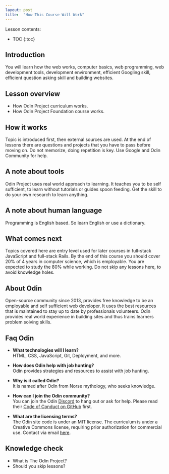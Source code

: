 ```yaml
---
layout: post
title:  "How This Course Will Work"
---
```


Lesson contents:

* TOC
{:toc}

## Introduction

You will learn how the web works, computer basics, web programming, web development tools, development environment, efficient Googling skill, efficient question asking skill and building websites.

## Lesson overview

- How Odin Project curriculum works.
- How Odin Project Foundation course works.

## How it works

Topic is introduced first, then external sources are used. At the end of lessons there are questions and projects that you have to pass before moving on. Do not memorize, doing repetition is key. Use Google and Odin Community for help.

## A note about tools

Odin Project uses real world approach to learning. It teaches you to be self sufficient, to learn without tutorials or guides spoon feeding. Get the skill to do your own research to learn anything.

## A note about human language

Programming is English based. So learn English or use a dictionary.

## What comes next

Topics covered here are entry level used for later courses in full-stack JavaScript and full-stack Rails. By the end of this course you should cover 20% of 4 years in computer science, which is employable. You are expected to study the 80% while working. Do not skip any lessons here, to avoid knowledge holes.

## About Odin

Open-source community since 2013, provides free knowledge to be an employable and self sufficient web developer. It uses the best resources that is maintained to stay up to date by professionals volunteers. Odin provides real world experience in building sites and thus trains learners problem solving skills.

## Faq Odin

- **What technologies will I learn?**  
  HTML, CSS, JavaScript, Git, Deployment, and more.

- **How does Odin help with job hunting?**  
  Odin provides strategies and resources to assist with job hunting.

- **Why is it called Odin?**  
  It is named after Odin from Norse mythology, who seeks knowledge.

- **How can I join the Odin community?**  
  You can join the Odin [Discord](https://discord.gg/fbFCkYabZB) to hang out or ask for help. Please read their [Code of Conduct on GitHub](https://github.com/TheOdinProject/.github/blob/main/CODE_OF_CONDUCT.md) first.

- **What are the licensing terms?**  
  The Odin site code is under an MIT license. The curriculum is under a Creative Commons license, requiring prior authorization for commercial use. Contact via email [here](mailto:theodinprojectcontact@gmail.com).


## Knowledge check

- What is The Odin Project?
- Should you skip lessons?
